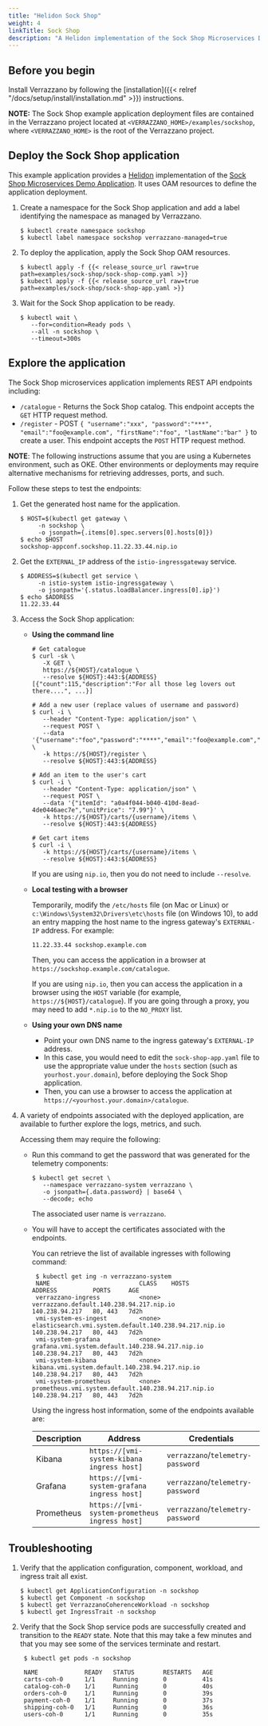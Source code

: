 ```yaml
---
title: "Helidon Sock Shop"
weight: 4
linkTitle: Sock Shop
description: "A Helidon implementation of the Sock Shop Microservices Demo Application"
---
```


## Before you begin

Install Verrazzano by following the [installation]({{< relref "/docs/setup/install/installation.md" >}}) instructions.

**NOTE:** The Sock Shop example application deployment files are contained in the Verrazzano project located at
`<VERRAZZANO_HOME>/examples/sockshop`, where `<VERRAZZANO_HOME>` is the root of the Verrazzano project.


## Deploy the Sock Shop application

This example application provides a [Helidon](https://helidon.io) implementation of the [Sock Shop Microservices Demo Application](https://microservices-demo.github.io/).
It uses OAM resources to define the application deployment.

1. Create a namespace for the Sock Shop application and add a label identifying the namespace as managed by Verrazzano.
   ```
   $ kubectl create namespace sockshop
   $ kubectl label namespace sockshop verrazzano-managed=true
   ```

1. To deploy the application, apply the Sock Shop OAM resources.
   ```
   $ kubectl apply -f {{< release_source_url raw=true path=examples/sock-shop/sock-shop-comp.yaml >}}
   $ kubectl apply -f {{< release_source_url raw=true path=examples/sock-shop/sock-shop-app.yaml >}}
   ```

1. Wait for the Sock Shop application to be ready.
   ```
   $ kubectl wait \
      --for=condition=Ready pods \
      --all -n sockshop \
      --timeout=300s
   ```

## Explore the application

The Sock Shop microservices application implements REST API endpoints including:

- `/catalogue` - Returns the Sock Shop catalog.
This endpoint accepts the `GET` HTTP request method.
- `/register` - POST `{
  "username":"xxx",
  "password":"***",
  "email":"foo@example.com",
  "firstName":"foo",
  "lastName":"bar"
}` to create a user. This
endpoint accepts the `POST` HTTP request method.

**NOTE**:  The following instructions assume that you are using a Kubernetes
environment, such as OKE.  Other environments or deployments may require alternative mechanisms for retrieving addresses,
ports, and such.

Follow these steps to test the endpoints:

1. Get the generated host name for the application.
   ```
   $ HOST=$(kubectl get gateway \
        -n sockshop \
        -o jsonpath={.items[0].spec.servers[0].hosts[0]})
   $ echo $HOST
   sockshop-appconf.sockshop.11.22.33.44.nip.io
   ```

1. Get the `EXTERNAL_IP` address of the `istio-ingressgateway` service.
   ```
   $ ADDRESS=$(kubectl get service \
        -n istio-system istio-ingressgateway \
        -o jsonpath='{.status.loadBalancer.ingress[0].ip}')
   $ echo $ADDRESS
   11.22.33.44
   ```   

1. Access the Sock Shop application:

   * **Using the command line**

     ```
     # Get catalogue
     $ curl -sk \
        -X GET \
        https://${HOST}/catalogue \
        --resolve ${HOST}:443:${ADDRESS}
     [{"count":115,"description":"For all those leg lovers out there....", ...}]

     # Add a new user (replace values of username and password)
     $ curl -i \
        --header "Content-Type: application/json" \
        --request POST \
        --data '{"username":"foo","password":"****","email":"foo@example.com","firstName":"foo","lastName":"foo"}' \
        -k https://${HOST}/register \
        --resolve ${HOST}:443:${ADDRESS}

     # Add an item to the user's cart
     $ curl -i \
        --header "Content-Type: application/json" \
        --request POST \
        --data '{"itemId": "a0a4f044-b040-410d-8ead-4de0446aec7e","unitPrice": "7.99"}' \
        -k https://${HOST}/carts/{username}/items \
        --resolve ${HOST}:443:${ADDRESS}

     # Get cart items
     $ curl -i \
        -k https://${HOST}/carts/{username}/items \
        --resolve ${HOST}:443:${ADDRESS}
     ```
     If you are using `nip.io`, then you do not need to include `--resolve`.

   * **Local testing with a browser**

     Temporarily, modify the `/etc/hosts` file (on Mac or Linux)
     or `c:\Windows\System32\Drivers\etc\hosts` file (on Windows 10),
     to add an entry mapping the host name to the ingress gateway's `EXTERNAL-IP` address.
     For example:
     ```
     11.22.33.44 sockshop.example.com
     ```
     Then, you can access the application in a browser at `https://sockshop.example.com/catalogue`.

     If you are using `nip.io`, then you can access the application in a browser using the `HOST` variable (for example, `https://${HOST}/catalogue`).  If you are going through a proxy, you may need to add `*.nip.io` to the `NO_PROXY` list.

   * **Using your own DNS name**

     * Point your own DNS name to the ingress gateway's `EXTERNAL-IP` address.
     * In this case, you would need to edit the `sock-shop-app.yaml` file
       to use the appropriate value under the `hosts` section (such as `yourhost.your.domain`),
       before deploying the Sock Shop application.
     * Then, you can use a browser to access the application at `https://<yourhost.your.domain>/catalogue`.

1. A variety of endpoints associated with the deployed application, are available to further explore the logs, metrics, and such.  

     Accessing them may require the following:

    - Run this command to get the password that was generated for the telemetry components:
      ```
      $ kubectl get secret \
         --namespace verrazzano-system verrazzano \
         -o jsonpath={.data.password} | base64 \
         --decode; echo
      ```
      The associated user name is `verrazzano`.

    - You will have to accept the certificates associated with the endpoints.

      You can retrieve the list of available ingresses with following command:

        ```
         $ kubectl get ing -n verrazzano-system
         NAME                         CLASS    HOSTS                                                    ADDRESS          PORTS     AGE
         verrazzano-ingress           <none>   verrazzano.default.140.238.94.217.nip.io                 140.238.94.217   80, 443   7d2h
         vmi-system-es-ingest         <none>   elasticsearch.vmi.system.default.140.238.94.217.nip.io   140.238.94.217   80, 443   7d2h
         vmi-system-grafana           <none>   grafana.vmi.system.default.140.238.94.217.nip.io         140.238.94.217   80, 443   7d2h
         vmi-system-kibana            <none>   kibana.vmi.system.default.140.238.94.217.nip.io          140.238.94.217   80, 443   7d2h
         vmi-system-prometheus        <none>   prometheus.vmi.system.default.140.238.94.217.nip.io      140.238.94.217   80, 443   7d2h
        ```  

        Using the ingress host information, some of the endpoints available are:

        | Description| Address | Credentials |
        | --- | --- | --- |
        | Kibana | `https://[vmi-system-kibana ingress host]` | `verrazzano`/`telemetry-password` |
        | Grafana | `https://[vmi-system-grafana ingress host]` | `verrazzano`/`telemetry-password` |
        | Prometheus | `https://[vmi-system-prometheus ingress host]` | `verrazzano`/`telemetry-password` |    


## Troubleshooting

1. Verify that the application configuration, component, workload, and ingress trait all exist.
   ```
   $ kubectl get ApplicationConfiguration -n sockshop
   $ kubectl get Component -n sockshop
   $ kubectl get VerrazzanoCoherenceWorkload -n sockshop
   $ kubectl get IngressTrait -n sockshop
   ```   

1. Verify that the Sock Shop service pods are successfully created and transition to the `READY` state. Note that this may take a few minutes and that you may see some of the services terminate and restart.
   ```
    $ kubectl get pods -n sockshop

    NAME             READY   STATUS        RESTARTS   AGE
    carts-coh-0      1/1     Running       0          41s
    catalog-coh-0    1/1     Running       0          40s
    orders-coh-0     1/1     Running       0          39s
    payment-coh-0    1/1     Running       0          37s
    shipping-coh-0   1/1     Running       0          36s
    users-coh-0      1/1     Running       0          35s
   ```
